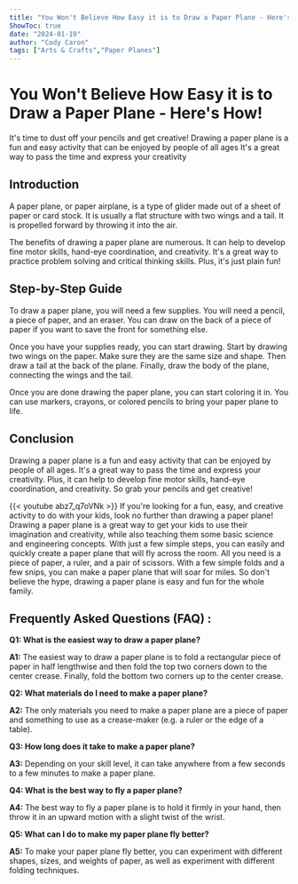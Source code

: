 ```yaml
---
title: "You Won't Believe How Easy it is to Draw a Paper Plane - Here's How!"
ShowToc: true 
date: "2024-01-19"
author: "Cody Caron" 
tags: ["Arts & Crafts","Paper Planes"]
---
```

# You Won't Believe How Easy it is to Draw a Paper Plane - Here's How!

It's time to dust off your pencils and get creative! Drawing a paper plane is a fun and easy activity that can be enjoyed by people of all ages It's a great way to pass the time and express your creativity

## Introduction

A paper plane, or paper airplane, is a type of glider made out of a sheet of paper or card stock. It is usually a flat structure with two wings and a tail. It is propelled forward by throwing it into the air.

The benefits of drawing a paper plane are numerous. It can help to develop fine motor skills, hand-eye coordination, and creativity. It's a great way to practice problem solving and critical thinking skills. Plus, it's just plain fun!

## Step-by-Step Guide

To draw a paper plane, you will need a few supplies. You will need a pencil, a piece of paper, and an eraser. You can draw on the back of a piece of paper if you want to save the front for something else.

Once you have your supplies ready, you can start drawing. Start by drawing two wings on the paper. Make sure they are the same size and shape. Then draw a tail at the back of the plane. Finally, draw the body of the plane, connecting the wings and the tail.

Once you are done drawing the paper plane, you can start coloring it in. You can use markers, crayons, or colored pencils to bring your paper plane to life.

## Conclusion

Drawing a paper plane is a fun and easy activity that can be enjoyed by people of all ages. It's a great way to pass the time and express your creativity. Plus, it can help to develop fine motor skills, hand-eye coordination, and creativity. So grab your pencils and get creative!

{{< youtube abz7_q7oVNk >}} 
If you're looking for a fun, easy, and creative activity to do with your kids, look no further than drawing a paper plane! Drawing a paper plane is a great way to get your kids to use their imagination and creativity, while also teaching them some basic science and engineering concepts. With just a few simple steps, you can easily and quickly create a paper plane that will fly across the room. All you need is a piece of paper, a ruler, and a pair of scissors. With a few simple folds and a few snips, you can make a paper plane that will soar for miles. So don't believe the hype, drawing a paper plane is easy and fun for the whole family.

## Frequently Asked Questions (FAQ) :
**Q1: What is the easiest way to draw a paper plane?**

**A1:** The easiest way to draw a paper plane is to fold a rectangular piece of paper in half lengthwise and then fold the top two corners down to the center crease. Finally, fold the bottom two corners up to the center crease.

**Q2: What materials do I need to make a paper plane?**

**A2:** The only materials you need to make a paper plane are a piece of paper and something to use as a crease-maker (e.g. a ruler or the edge of a table).

**Q3: How long does it take to make a paper plane?**

**A3:** Depending on your skill level, it can take anywhere from a few seconds to a few minutes to make a paper plane.

**Q4: What is the best way to fly a paper plane?**

**A4:** The best way to fly a paper plane is to hold it firmly in your hand, then throw it in an upward motion with a slight twist of the wrist.

**Q5: What can I do to make my paper plane fly better?**

**A5:** To make your paper plane fly better, you can experiment with different shapes, sizes, and weights of paper, as well as experiment with different folding techniques.



